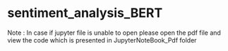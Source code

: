 # sentiment_analysis_BERT
Note : In case if jupyter file is unable to open please open the pdf file and view the code which is presented in JupyterNoteBook_Pdf folder
